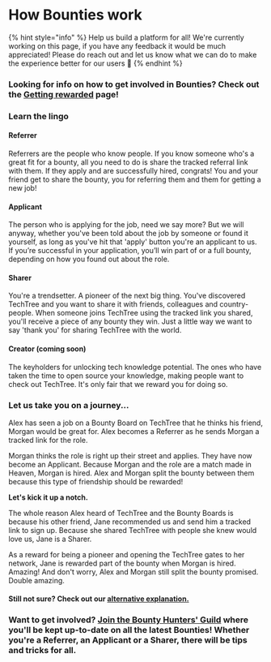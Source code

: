 # How Bounties work

{% hint style="info" %}
Help us build a platform for all! We're currently working on this page, if you have any feedback it would be much appreciated! Please do reach out and let us know what we can do to make the experience better for our users 🎉
{% endhint %}

### **Looking for info on how to get involved in Bounties? Check out the** [**Getting rewarded**](../getting-rewarded.md) **page!**

### **Learn the lingo**

#### **Referrer**

Referrers are the people who know people. If you know someone who's a great fit for a bounty, all you need to do is share the tracked referral link with them. If they apply and are successfully hired, congrats! You and your friend get to share the bounty, you for referring them and them for getting a new job!

#### **Applicant**

The person who is applying for the job, need we say more? But we will anyway, whether you've been told about the job by someone or found it yourself, as long as you've hit that 'apply' button you're an applicant to us. If you’re successful in your application, you’ll win part of or a full bounty, depending on how you found out about the role.

#### **Sharer**

You're a trendsetter. A pioneer of the next big thing. You've discovered TechTree and you want to share it with friends, colleagues and country-people. When someone joins TechTree using the tracked link you shared, you'll receive a piece of any bounty they win. Just a little way we want to say 'thank you' for sharing TechTree with the world.

#### **Creator (coming soon)**

The keyholders for unlocking tech knowledge potential. The ones who have taken the time to open source your knowledge, making people want to check out TechTree. It's only fair that we reward you for doing so.

### **Let us take you on a journey...**

Alex has seen a job on a Bounty Board on TechTree that he thinks his friend, Morgan would be great for. Alex becomes a Referrer as he sends Morgan a tracked link for the role.

Morgan thinks the role is right up their street and applies. They have now become an Applicant. Because Morgan and the role are a match made in Heaven, Morgan is hired. Alex and Morgan split the bounty between them because this type of friendship should be rewarded!

**Let's kick it up a notch.**

The whole reason Alex heard of TechTree and the Bounty Boards is because his other friend, Jane recommended us and send him a tracked link to sign up. Because she shared TechTree with people she knew would love us, Jane is a Sharer.

As a reward for being a pioneer and opening the TechTree gates to her network, Jane is rewarded part of the bounty when Morgan is hired. Amazing! And don't worry, Alex and Morgan still split the bounty promised. Double amazing.

#### Still not sure? Check out our [alternative explanation](how-bounties-work-alternative.md)[. ](how-bounties-work-alternative.md)

### Want to get involved? [Join the Bounty Hunters' Guild](https://mytechtree.typeform.com/bountyguild) where you'll be kept up-to-date on all the latest Bounties! Whether you're a Referrer, an Applicant or a Sharer, there will be tips and tricks for all.
